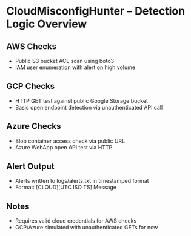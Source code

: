 # CloudMisconfigHunter – Detection Logic Overview

## AWS Checks
- Public S3 bucket ACL scan using boto3
- IAM user enumeration with alert on high volume

## GCP Checks
- HTTP GET test against public Google Storage bucket
- Basic open endpoint detection via unauthenticated API call

## Azure Checks
- Blob container access check via public URL
- Azure WebApp open API test via HTTP

## Alert Output
- Alerts written to logs/alerts.txt in timestamped format
- Format: [CLOUD][UTC ISO TS] Message

## Notes
- Requires valid cloud credentials for AWS checks
- GCP/Azure simulated with unauthenticated GETs for now
